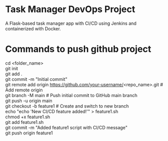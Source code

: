 # Task Manager DevOps Project
A Flask-based task manager app with CI/CD using Jenkins and containerized with Docker.
# Commands to push github project
cd <folder_name> <br>
git init <br>
git add . <br>
git commit -m "Initial commit" <br>
git remote add origin https://github.com/your-username/<repo_name>.git    # Add remote origin <br>
git branch -M main    # Push initial commit to GitHub main branch <br>
git push -u origin main <br>
git checkout -b feature1   # Create and switch to new branch <br>
echo "echo 'New CI/CD feature added\!'" > feature1.sh <br>
chmod +x feature1.sh <br>
git add feature1.sh <br>
git commit -m "Added feature1 script with CI/CD message" <br>
git push origin feature1 <br>


